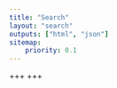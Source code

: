 ```yaml
---
title: "Search"
layout: "search"
outputs: ["html", "json"]
sitemap:
    priority: 0.1
---
```

+++
+++